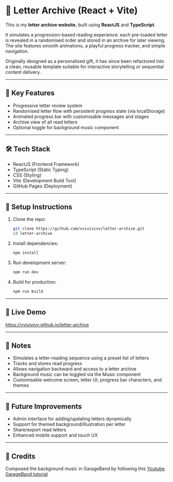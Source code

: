 # 💌 Letter Archive (React + Vite)

This is my **letter archive website**, built using **ReactJS** and **TypeScript**.  

It simulates a progression-based reading experience: each pre-loaded letter is revealed in a randomised order and stored in an archive for later viewing. The site features smooth animations, a playful progress tracker, and simple navigation.

Originally designed as a personalised gift, it has since been refactored into a clean, reusable template suitable for interactive storytelling or sequential content delivery.

---

## 🚀 Key Features

- Progressive letter review system
- Randomised letter flow with persistent progress state (via localStorage)
- Animated progress bar with customisable messages and stages
- Archive view of all read letters
- Optional toggle for background music component

---

## 🛠 Tech Stack

- ReactJS (Frontend Framework) 
- TypeScript (Static Typing)
- CSS (Styling)
- Vite (Development Build Tool)  
- GitHub Pages (Deployment)

---

## 🔧 Setup Instructions

1. Clone the repo:
   ```bash
   git clone https://github.com/vvivivivv/letter-archive.git
   cd letter-archive

2. Install dependencies:
   ```bash
   npm install

3. Run development server:
   ```bash
   npm run dev

4. Build for production:
   ```bash
   npm run build

---

## 🔗 Live Demo

https://vvivivivv.github.io/letter-archive

---

## 📝 Notes

- Simulates a letter-reading sequence using a preset list of letters
- Tracks and stores read progress
- Allows navigation backward and access to a letter archive
- Background music can be toggled via the Music component
- Customisable welcome screen, letter UI, progress bar characters, and themes

---

## 🧠 Future Improvements

- Admin interface for adding/updating letters dynamically
- Support for themed background/illustration per letter
- Share/export read letters
- Enhanced mobile support and touch UX

--- 

## 📝 Credits
Composed the background music in GarageBand by following this [Youtube GarageBand tutorial](https://www.youtube.com/watch?v=bRqIP2faQDE)

